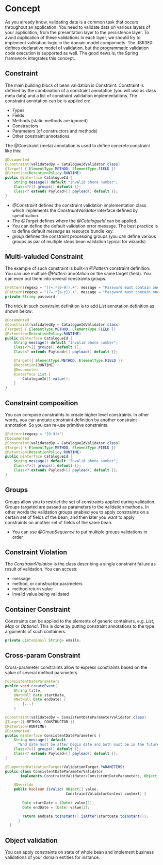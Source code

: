 # Concept
As you already know, validating data is a common task that occurs throughout an application.
You need to validate data on various layers of your application, from the presentation layer
to the persistence layer. To avoid duplication of these validations in each layer, we should 
try to implement validation logic in the domain model componnets. The JSR380 defines declarative
model of validation, but the programmatic validation code execution is supported as well.
The good news is, the Spring framework integrates this concept. 

## Constraint
The main building block of bean validation is Constraint. Constraint is defined by the combination
of a constraint annotation (you will use as class meta data) and a list of constraint validation implementations.
The constraint annotation can be is applied on:

* Types
* Fields
* Methods (static methods are ignored)
* Constructors
* Parameters (of constructors and methods)
* Other constraint annotations

The @Constraint (meta) annotation is used to define concrete constraint like this:

```Java
@Documented
@Constraint(validatedBy = CatalogueIdValidator.class)
@Target( { ElementType.METHOD, ElementType.FIELD })
@Retention(RetentionPolicy.RUNTIME)
public @interface CatalogueId {
    String message() default "Invalid phone number";
    Class<?>[] groups() default {};
    Class<? extends Payload>[] payload() default {};
}
```

* *@Constraint* defines the constraint validation implementation class which implements the *ConstraintValidator* interface defined by specification.
* The *@Target* defines where the *@CatalogueId* can be applied.
* You can define the default validation error message. The best practice is to define default *message* as resource bundle key.
* *group* defines the constraint processing groups (you can define various groups as par of multiple steps bean validation typical for wizards)

## Multi-valuded Constraint
The example of such constraint is built-in *@Pattern* constraint definition. You can use multiple *@Pattern* annotation on the same target (field). You can even put them into several constraints groups.

```Java
@Pattern(regexp = "(?=.*[0-9]).+", message = "Password must contain one digit."),
@Pattern(regexp = "(?=.*[a-z]).+", message = "Password must contain one lowercase letter."),
private String password;
```

The trick in such constraint definition is to add *List* annotation definition as shown below:

```Java
@Documented
@Constraint(validatedBy = CatalogueIdValidator.class)
@Target( { ElementType.METHOD, ElementType.FIELD })
@Retention(RetentionPolicy.RUNTIME)
public @interface CatalogueId {
    String message() default "Invalid phone number";
    Class<?>[] groups() default {};
    Class<? extends Payload>[] payload() default {};

    @Target({ ElementType.METHOD, ElementType.FIELD })
    @Retention(RUNTIME)
    @Documented
    @interface List {
        CatalogueId[] value();
    }
}
```

## Constraint composition
You can compose constraints to create higher level constraints. In other words, you can anotate constraint definition by another constraint annotation. So you can re-use primitive constraints.

```Java
@Pattern(regexp = "[0-9]+")
@Documented
@Constraint(validatedBy = CatalogueIdValidator.class)
@Target( { ElementType.METHOD, ElementType.FIELD })
@Retention(RetentionPolicy.RUNTIME)
public @interface CatalogueId {
    String message() default "Invalid phone number";
    Class<?>[] groups() default {};
    Class<? extends Payload>[] payload() default {};
}
```

## Groups
Groups allow you to restrict the set of constraints applied during validation. Groups targeted are passed as parameters to the validation methods. In other words the validation groups enabled you to apply constraints on a certain set of fields of the bean, and then later you want to apply constraints on another set of fields of the same bean.

* You can use *@GroupSequence* to put multiple groups validations in order

## Constraint Violation
The *ConstraintViolation* is the class describing a single constraint failure as result of validation.
You can access:

* message
* method, or constructor parameters
* method return value
* invalid value being validated


## Container Constraint
Constraints can be applied to the elements of generic containers, e.g. *List*, *Map* or *Optional*. This is done by putting constraint annotations to the type arguments of such containers.

```Java
private List<@Email String> emails;
```

## Cross-param Constraint
Cross-parameter constraints allow to express constraints based on the value of several method parameters.

```Java
@ConsistentDateParameters
public void createEvent(
    String title,
    @NotNull Date startDate,
    @NotNull Date endDate) {
        [...]
    }  
```

```Java
@Constraint(validatedBy = ConsistentDateParameterValidator.class)
@Target({ METHOD, CONSTRUCTOR })
@Retention(RUNTIME)
@Documented
public @interface ConsistentDateParameters {
    String message() default
      "End date must be after begin date and both must be in the future";
    Class<?>[] groups() default {};
    Class<? extends Payload>[] payload() default {};
}
```

```Java
@SupportedValidationTarget(ValidationTarget.PARAMETERS)
public class ConsistentDateParameterValidator 
       implements ConstraintValidator<ConsistentDateParameters, Object[]> {

    @Override
    public boolean isValid( Object[] value, 
                            ConstraintValidatorContext context) {
        
        Date startDate = (Date) value[1];
        Date endDate = (Date) value[2];

        return endDate.toInstant().isAfter(startDate.toInstant());
      }
  }  
```

## Object validation
You can apply constraints on state of whole bean and implement business validations of your domain entities for instance. 
